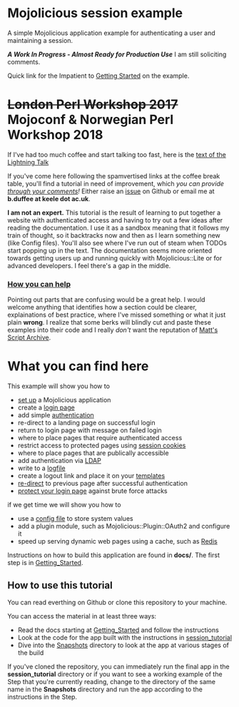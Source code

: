 # Mojolicious session example
A simple Mojolicious application example for authenticating a user and maintaining a session.

_**A Work In Progress - Almost Ready for Production Use**_  I am still soliciting comments.

Quick link for the Impatient to [Getting Started](docs/Getting_Started.md) on the example.

# ~~London Perl Workshop 2017~~ Mojoconf & Norwegian Perl Workshop 2018

If I've had too much coffee and start talking too fast, here is the 
[text of the Lightning Talk](docs/Lightning_Talk.md)

If you've come here following the spamvertised links at the coffee break table,
you'll find a tutorial in need of improvement, which _you can provide 
[through your comments](docs/CONTRIBUTING.md)!_
Either raise an [issue](https://github.com/duffee/Mojolicious_session_example/issues) 
on Github or email me at **b.duffee at keele dot ac.uk**.

**I am not an expert.**
This tutorial is the result of learning to put together a website with authenticated access
and having to try out a few ideas after reading the documentation.
I use it as a sandbox meaning that it follows my train of thought, 
so it backtracks now and then as I learn something new (like Config files).
You'll also see where I've run out of steam when TODOs start popping up in the text.
The documentation seems more oriented towards getting users up and running quickly 
with Mojolicious::Lite or for advanced developers.  I feel there's a gap in the middle.

### [How you can help](CONTRIBUTING.md)

Pointing out parts that are confusing would be a great help.
I would welcome anything that identifies how a section could be clearer,
explainations of best practice, where I've missed something or what it just plain **wrong**.
I realize that some berks will blindly cut and paste these examples into their code 
and I really _don't_ want the reputation of 
[Matt's Script Archive](https://en.wikipedia.org/wiki/Matt%27s_Script_Archive). 

# What you can find here

This example will show you how to 
* [set up](docs/Getting_Started.md) a Mojolicious application
* create a [login page](docs/Login.md)
* add simple [authentication](docs/Authenticate.md)
* re-direct to a landing page on successful login
* return to login page with message on failed login
* where to place pages that require authenticated access
* restrict access to protected pages using [session cookies](docs/Sessions.md)
* where to place pages that are publically accessible
* add authentication via [LDAP](docs/LDAP.md)
* write to a [logfile](docs/Logging.md)
* create a logout link and place it on your [templates](docs/Templates.md)
* [re-direct](docs/Redirect.md) to previous page after successful authentication
* [protect your login page](docs/Authenticate2.md) against brute force attacks

if we get time we will show you how to
* use a [config file](docs/Config.md) to store system values
* add a plugin module, such as Mojolicious::Plugin::OAuth2 and configure it
* speed up serving dynamic web pages using a cache, such as 
[Redis](https://metacpan.org/pod/MojoX::Redis2)

Instructions on how to build this application are found in **docs/**.
The first step is in [Getting_Started](docs/Getting_Started.md).

## How to use this tutorial

You can read everthing on Github or clone this repository to your machine.

You can access the material in at least three ways:
* Read the docs starting at [Getting_Started](docs/Getting_Started.md) and follow the instructions
* Look at the code for the app built with the instructions in [session_tutorial](session_tutorial)
* Dive into the [Snapshots](Snapshots) directory to look at the app at various stages of the build

If you've cloned the repository, you can immediately run the final app in the **session_tutorial**
directory or if you want to see a working example of the Step that you're currently reading, change to the 
directory of the same name in the **Snapshots** directory and run the app according to the instructions
in the Step.
